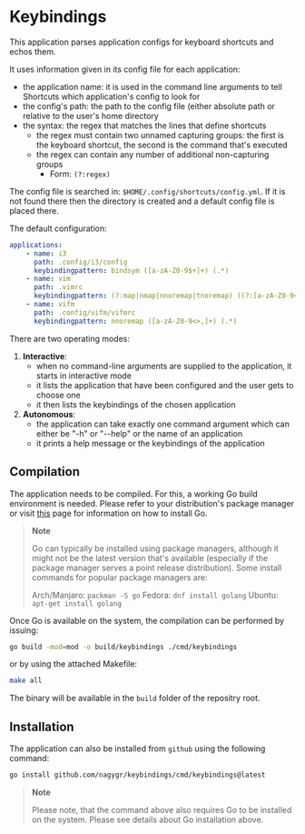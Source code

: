 # Keybindings

This application parses application configs for keyboard shortcuts and echos them.

It uses information given in its config file for each application:

- the application name: it is used in the command line arguments to tell Shortcuts
	which application's config to look for
- the config's path: the path to the config file (either absolute path
	or relative to the user's home directory
- the syntax: the regex that matches the lines that define shortcuts
	- the regex must contain two unnamed capturing groups: the first is the keyboard
		shortcut, the second is the command that's executed
	- the regex can contain any number of additional non-capturing groups
		- Form: `(?:regex)`

The config file is searched in: `$HOME/.config/shortcuts/config.yml`.
If it is not found there then the directory is created and a default config
file is placed there.

The default configuration:

```yaml
applications:
    - name: i3
      path: .config/i3/config
      keybindingpattern: bindsym ([a-zA-Z0-9$+]+) (.*)
    - name: vim
      path: .vimrc
      keybindingpattern: (?:map|nmap|nnoremap|tnoremap) ((?:[a-zA-Z0-9<>-]|\\p{Punct})+) (.*)
    - name: vifm
      path: .config/vifm/vifmrc
      keybindingpattern: nnoremap ([a-zA-Z0-9<>,]+) (.*)
```

There are two operating modes:

1.	**Interactive**:
	-	when no command-line arguments are supplied to the application, it
		starts in interactive mode
	-	it lists the application that have been configured and the user gets to
		choose one
	-	it then lists the keybindings of the chosen application
2.	**Autonomous**:
	-	the application can take exactly one command argument which can either
		be "-h" or "--help" or the name of an application
	-	it prints a help message or the keybindings of the application

## Compilation

The application needs to be compiled. For this, a working Go build environment
is needed. Please refer to your distribution's package manager or visit
[this][1] page for information on how to install Go.

>	**Note**
>
>	Go can typically be installed using package managers, although it might not
>	be the latest version that's available (especially if the package manager
>	serves a point release distribution). Some install commands for popular
>	package managers are:
>
>	Arch/Manjaro: `packman -S go`
>	Fedora: `dnf install golang`
>	Ubuntu: `apt-get install golang`

Once Go is available on the system, the compilation can be performed by
issuing:

```bash
go build -mod=mod -o build/keybindings ./cmd/keybindings
```

or by using the attached Makefile:

```bash
make all
```

The binary will be available in the `build` folder of the repositry root.

## Installation

The application can also be installed from `github` using the following
command:

```bash
go install github.com/nagygr/keybindings/cmd/keybindings@latest
```

>	**Note**
>
>	Please note, that the command above also requires Go to be installed on the
>	system. Please see details about Go installation above.

[1]: https://go.dev/doc/install


